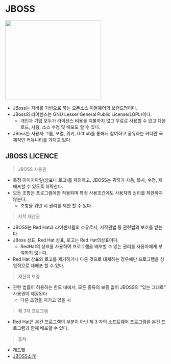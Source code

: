 # JBOSS
<img src="https://user-images.githubusercontent.com/101091207/202063770-bacf9104-3819-43d7-a093-6069747b3a15.jpg" width=300 height=250>

- JBoss는 자바를 기반으로 하는 오픈소스 미들웨어의 브랜드명이다.
- JBoss의 라이센스는 GNU Lesser General Public License(LGPL)이다.
  - 개인과 기업 모두가 라이센스 비용을 지불하지 않고 무료로 사용할 수 있고 다운로드, 사용, 소스 수정 및 배포도 할 수 있다.
- JBoss는 사용자 그룹, 포럼, 위키, Github를 통해서 참여하고 공유하는 커다란 국제적인 커뮤니티를 가지고 있다.

## JBOSS LICENCE
> JBOSS 사용권
- 특정 이미지파일(상표나 로고)를 제외하고, JBOSS는 귀하가 사용, 복사, 수정, 재배포할 수 있도록 허락한다.
- 모든 조항은 프로그램에만 적용되며 특정 사용조건에도 사용자의 권리를 제한하지 않는다.
  - 조항을 위반 시 권리를 제한 할 수 있다.

> 지적 재산권
- JBOSS는 Red Hat과 라이센서들의 소유로서, 저작권법 등 관련법의 보호를 받는다.
- JBoss 상표, Red Hat 상표, 로고는 Red Hat의상표이다. 
  - RedHat의 상표를 사용하여 프로그램을 배포할 수 있는 권리를 사용자에게 부여하지 않는다. 
- Red Hat 상표와 로고를 제거하거나 다른 것으로 대체하는 경우에만 프로그램을 상업적으로 재배포 할 수 있다.

> 제한적 보증
- 관련 법률이 허용하는 한도 내에서, 모든 종류의 보증 없이 JBOSS의 “있는 그대로” 사용권이 제공된다
  - 다른 조항을 지키고 있을 시

> 제 3자 프로그램
- Red Hat은 본건 프로그램의 부분이 아닌 제 3 자의 소프트웨어 프로그램을 본건 프로그램과 함께 배포할 수 있다.

> 출처
- [레드헷](https://www.redhat.com/licenses/APAC_EULA_JBoss_Korean_20101110.pdf)
- [JBOSS소개](https://jboss6.openmaru.io/docs/01.JBoss_Introduction.html)
